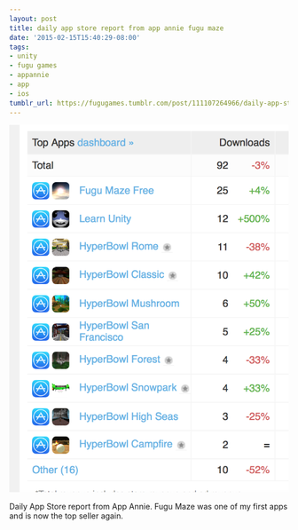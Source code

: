 ```yaml
---
layout: post
title: daily app store report from app annie fugu maze
date: '2015-02-15T15:40:29-08:00'
tags:
- unity
- fugu games
- appannie
- app
- ios
tumblr_url: https://fugugames.tumblr.com/post/111107264966/daily-app-store-report-from-app-annie-fugu-maze
---
```

 ![](/tumblr_files/tumblr_njtyrhDcHq1tgne1po1_1280.png)  

Daily App Store report from App Annie. Fugu Maze was one of my first apps and is now the top seller again.

